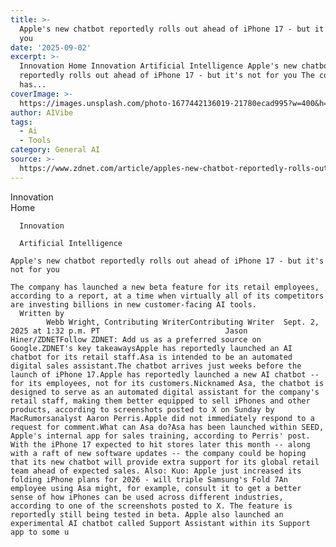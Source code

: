 ```yaml
---
title: >-
  Apple's new chatbot reportedly rolls out ahead of iPhone 17 - but it's not for
  you
date: '2025-09-02'
excerpt: >-
  Innovation Home Innovation Artificial Intelligence Apple's new chatbot
  reportedly rolls out ahead of iPhone 17 - but it's not for you The company
  has...
coverImage: >-
  https://images.unsplash.com/photo-1677442136019-21780ecad995?w=400&h=200&fit=crop&auto=format
author: AIVibe
tags:
  - Ai
  - Tools
category: General AI
source: >-
  https://www.zdnet.com/article/apples-new-chatbot-reportedly-rolls-out-ahead-of-iphone-17-but-its-not-for-you/
---
```

Innovation      
      Home
    
      Innovation
    
      Artificial Intelligence
       
    Apple's new chatbot reportedly rolls out ahead of iPhone 17 - but it's not for you
     
    The company has launched a new beta feature for its retail employees, according to a report, at a time when virtually all of its competitors are investing billions in new customer-facing AI tools.
      Written by 
            Webb Wright, Contributing WriterContributing Writer  Sept. 2, 2025 at 1:32 p.m. PT                            Jason Hiner/ZDNETFollow ZDNET: Add us as a preferred source on Google.ZDNET's key takeawaysApple has reportedly launched an AI chatbot for its retail staff.Asa is intended to be an automated digital sales assistant.The chatbot arrives just weeks before the launch of iPhone 17.Apple has reportedly launched a new AI chatbot -- for its employees, not for its customers.Nicknamed Asa, the chatbot is designed to serve as an automated digital assistant for the company's retail staff, making them better equipped to sell iPhones and other products, according to screenshots posted to X on Sunday by MacRumorsanalyst Aaron Perris.Apple did not immediately respond to a request for comment.What can Asa do?Asa has been launched within SEED, Apple's internal app for sales training, according to Perris' post. With the iPhone 17 expected to hit stores later this month -- along with a raft of new software updates -- the company could be hoping that its new chatbot will provide extra support for its global retail team ahead of expected sales. Also: Kuo: Apple just increased its folding iPhone plans for 2026 - will triple Samsung's Fold 7An employee using Asa might, for example, consult it to get a better sense of how iPhones can be used across different industries, according to one of the screenshots posted to X. The feature is reportedly still being tested in beta. Apple also launched an experimental AI chatbot called Support Assistant within its Support app to some u
